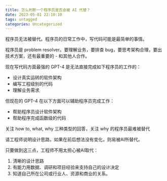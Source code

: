 ```yaml
---
title: 怎么判断一个程序员是否会被 AI 代替？
date: 2023-05-01 22:10:10
tags: untagged
categories: Uncategorized
---
```


程序员无法被替代。程序员的日常工作中，写代码可能是最简单的事情。

程序员是 problem resolver。要理解业务，要排查 bug，要思考架构合理，要出技术方案，还有最重要的 - 和其他人合作。

现在写代码方面最强的 GPT-4 是无法直接完成如下程序员的工作的：

- 设计真实运转的软件架构
- 编写工程级别的代码
- 理解业务需求

但现在的 GPT-4 在以下方面可以辅助程序员完成工作：

- 帮助程序员设计软件架构
- 帮助程序完成函数级的代码

关注 how to, what, why 三种类型的回答，关注 why 的程序员最难被替代

请工程师说明设计思路，如果在前后想法没有变化，则易被AI所替代。

只要做到这三点，工程师不用太担心被AI取代：

1. 清晰的设计思路
2. 有能力用数据、调研和项目经验来支持自己的设计决定
3. 知道自己所在公司或行业人、资源和商业的关系。
